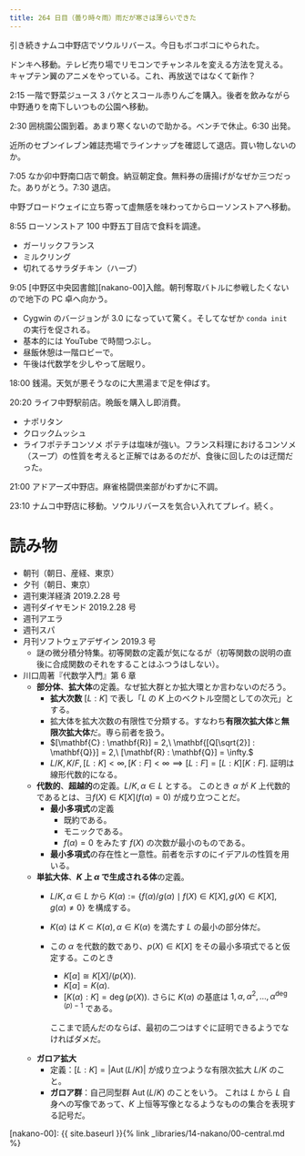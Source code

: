 ```yaml
---
title: 264 日目（曇り時々雨）雨だが寒さは薄らいできた
---
```


引き続きナムコ中野店でソウルリバース。今日もボコボコにやられた。

ドンキへ移動。テレビ売り場でリモコンでチャンネルを変える方法を覚える。
キャプテン翼のアニメをやっている。これ、再放送ではなくて新作？

2:15 一階で野菜ジュース 3 パケとスコール赤りんごを購入。後者を飲みながら中野通りを南下しいつもの公園へ移動。

2:30 囲桃園公園到着。あまり寒くないので助かる。ベンチで休止。6:30 出発。

近所のセブンイレブン雑誌売場でラインナップを確認して退店。買い物しないのか。

7:05 なか卯中野南口店で朝食。納豆朝定食。無料券の唐揚げがなぜか三つだった。ありがとう。7:30 退店。

中野ブロードウェイに立ち寄って虚無感を味わってからローソンストアへ移動。

8:55 ローソンストア 100 中野五丁目店で食料を調達。
* ガーリックフランス
* ミルクリング
* 切れてるサラダチキン（ハーブ）

9:05 [中野区中央図書館][nakano-00]入館。朝刊奪取バトルに参戦したくないので地下の PC 卓へ向かう。
* Cygwin のバージョンが 3.0 になっていて驚く。そしてなぜか `conda init` の実行を促される。
* 基本的には YouTube で時間つぶし。
* 昼飯休憩は一階ロビーで。
* 午後は代数学を少しやって居眠り。

18:00 銭湯。天気が悪そうなのに大黒湯まで足を伸ばす。

20:20 ライフ中野駅前店。晩飯を購入し即消費。
* ナポリタン
* クロックムッシュ
* ライフポテチコンソメ
ポテチは塩味が強い。フランス料理におけるコンソメ（スープ）の性質を考えると正解ではあるのだが、食後に回したのは迂闊だった。

21:00 アドアーズ中野店。麻雀格闘倶楽部がわずかに不調。

23:10 ナムコ中野店に移動。ソウルリバースを気合い入れてプレイ。続く。

# 読み物

* 朝刊（朝日、産経、東京）
* 夕刊（朝日、東京）
* 週刊東洋経済 2019.2.28 号
* 週刊ダイヤモンド 2019.2.28 号
* 週刊アエラ
* 週刊スパ
* 月刊ソフトウェアデザイン 2019.3 号
  * 謎の微分積分特集。初等関数の定義が気になるが（初等関数の説明の直後に合成関数のそれをすることはふつうはしない）。
* 川口周著『代数学入門』第 6 章
  * **部分体**、**拡大体**の定義。なぜ拡大群とか拡大環とか言わないのだろう。
    * **拡大次数** $[L : K]$ で表し「$L$ の $K$ 上のベクトル空間としての次元」とする。
    * 拡大体を拡大次数の有限性で分類する。すなわち**有限次拡大体**と**無限次拡大体**だ。専ら前者を扱う。
    * $[\mathbf{C} : \mathbf{R}] = 2,\ \mathbf{[Q[\sqrt{2}] : \mathbf{Q}}] = 2,\ [\mathbf{R} : \mathbf{Q}] = \infty.$
    * $L/K, K/F, [L : K] \lt \infty, [K : F] \lt \infty \implies [L : F] = [L : K][K : F].$ 証明は線形代数的になる。
  * **代数的**、**超越的**の定義。$L/K, \alpha \in L$ とする。
    このとき $\alpha$ が $K$ 上代数的であるとは、$\exists f(X) \in K[X] (f(\alpha) = 0)$ が成り立つことだ。
    * **最小多項式**の定義
      * 既約である。
      * モニックである。
      * $f(\alpha) = 0$ をみたす $f(X)$ の次数が最小のものである。
    * **最小多項式**の存在性と一意性。前者を示すのにイデアルの性質を用いる。
  * **単拡大体**、**$K$ 上 $\alpha$ で生成される体**の定義。
    * $L/K, \alpha \in L$ から $K(\alpha) := \{f(\alpha)/g(\alpha) \mid f(X)\in K[X], g(X) \in K[X], g(\alpha) \ne 0\}$ を構成する。
    * $K(\alpha)$ は $K \subset K(\alpha), \alpha \in K(\alpha)$ を満たす $L$ の最小の部分体だ。
    * この $\alpha$ を代数的数であり、$p(X) \in K[X]$ をその最小多項式でると仮定する。このとき
      * $K[\alpha] \cong K[X]/(p(X)).$
      * $K[\alpha] = K(\alpha).$
      * $[K(\alpha) : K] = \deg(p(X))$. さらに $K(\alpha)$ の基底は
        $1, \alpha, \alpha^2, \dots, \alpha^{\deg(p) - 1}$ である。

      ここまで読んだのならば、最初の二つはすぐに証明できるようでなければダメだ。
  * **ガロア拡大**
    * 定義：$[L : K] = |\operatorname{Aut}(L/K)|$ が成り立つような有限次拡大 $L/K$ のこと。
    * **ガロア群**：自己同型群 $\operatorname{Aut}(L/K)$ のことをいう。
      これは $L$ から $L$ 自身への写像であって、$K$ 上恒等写像となるようなものの集合を表現する記号だ。

[nakano-00]: {{ site.baseurl }}{% link _libraries/14-nakano/00-central.md %}
